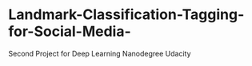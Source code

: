# Landmark-Classification-Tagging-for-Social-Media-

Second Project for Deep Learning Nanodegree Udacity
